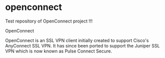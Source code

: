 # openconnect
Test repository of OpenConnect project !!!

OpenConnect

OpenConnect is an SSL VPN client initially created to support Cisco's AnyConnect SSL VPN. It has since been ported to support the Juniper SSL VPN which is now known as Pulse Connect Secure.
